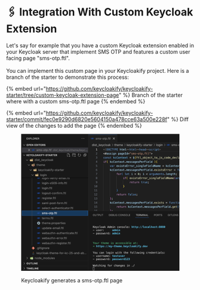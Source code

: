 # 🖇️ Integration With Custom Keycloak Extension

Let's say for example that you have a custom Keycloak extension enabled in your Keycloak server that implement SMS OTP and features a custom user facing page "sms-otp.ftl".\
\
You can implement this custom page in your Keycloakify project. Here is a branch of the starter to demonstrate this process:

{% embed url="https://github.com/keycloakify/keycloakify-starter/tree/custom-keycloak-extension-page" %}
Branch of the starter where with a custom sms-otp.ftl page
{% endembed %}

{% embed url="https://github.com/keycloakify/keycloakify-starter/commit/fec0e9290d6820e5604150a478cce63a500e228f" %}
Diff view of the changes to add the page
{% endembed %}

<figure><img src=".gitbook/assets/image (1) (1) (1) (1).png" alt=""><figcaption><p>Keycloakify generates a sms-otp.ftl page</p></figcaption></figure>
